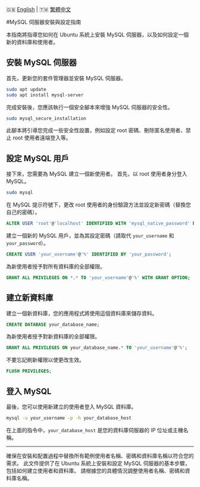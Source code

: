 🇬🇧 [English](./MySQL_Server_Setup_Guide.md) | 🇹🇼 [繁體中文](./MySQL_Server_Setup_Guide-zh-tw.md)

#MySQL 伺服器安裝與設定指南

本指南將指導您如何在 Ubuntu 系統上安裝 MySQL 伺服器，以及如何設定一個新的資料庫和使用者。

## 安裝 MySQL 伺服器

首先，更新您的套件管理器並安裝 MySQL 伺服器。

```bash
sudo apt update
sudo apt install mysql-server
```

完成安裝後，您應該執行一個安全腳本來增強 MySQL 伺服器的安全性。

```bash
sudo mysql_secure_installation
```

此腳本將引導您完成一些安全性設置，例如設定 root 密碼、刪除匿名使用者、禁止 root 使用者遠端登入等。

## 設定 MySQL 用戶

接下來，您需要為 MySQL 建立一個新使用者。 首先，以 root 使用者身分登入 MySQL。

```bash
sudo mysql
```

在 MySQL 提示符號下，更改 root 使用者的身份驗證方法並設定新密碼（替換您自己的密碼）。

```sql
ALTER USER 'root'@'localhost' IDENTIFIED WITH 'mysql_native_password' BY 'new_root_password';
```

建立一個新的 MySQL 用戶，並為其設定密碼（請取代 `your_username` 和 `your_password`）。

```sql
CREATE USER 'your_username'@'%' IDENTIFIED BY 'your_password';
```

為新使用者授予對所有資料庫的全部權限。

```sql
GRANT ALL PRIVILEGES ON *.* TO 'your_username'@'%' WITH GRANT OPTION;
```

## 建立新資料庫

建立一個新資料庫，您的應用程式將使用這個資料庫來儲存資料。

```sql
CREATE DATABASE your_database_name;
```

為新使用者授予對新資料庫的全部權限。

```sql
GRANT ALL PRIVILEGES ON your_database_name.* TO 'your_username'@'%';
```

不要忘記刷新權限以使更改生效。

```sql
FLUSH PRIVILEGES;
```

## 登入 MySQL

最後，您可以使用新建立的使用者登入 MySQL 資料庫。

```bash
mysql -u your_username -p -h your_database_host
```

在上面的指令中，`your_database_host` 是您的資料庫伺服器的 IP 位址或主機名稱。

---

確保在安裝和配置過程中替換所有範例使用者名稱、密碼和資料庫名稱以符合您的需求。
此文件提供了在 Ubuntu 系統上安裝和設定 MySQL 伺服器的基本步驟，包括如何建立使用者和資料庫。 請根據您的具體情況調整使用者名稱、密碼和資料庫名稱。